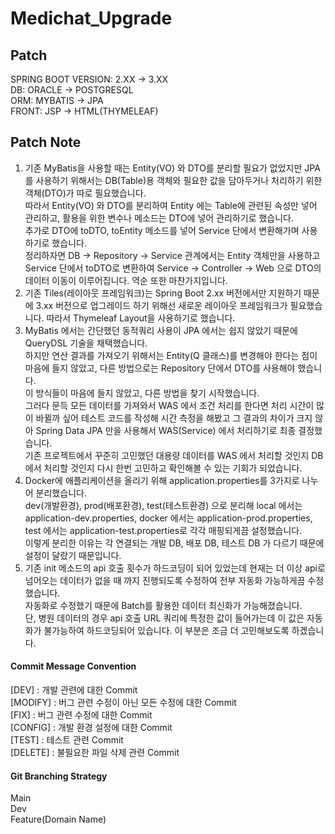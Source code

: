  # Medichat_Upgrade

## Patch
SPRING BOOT VERSION: 2.XX -> 3.XX<br>
DB: ORACLE -> POSTGRESQL<br>
ORM: MYBATIS -> JPA<br>
FRONT: JSP -> HTML(THYMELEAF)<br>

## Patch Note
1. 기존 MyBatis을 사용할 때는 Entity(VO) 와 DTO를 분리할 필요가 없었지만 JPA를 사용하기 위해서는 DB(Table)용 객체와 필요한 값을 담아두거나 처리하기 위한 객체(DTO)가 따로 필요했습니다.<br>
   따라서 Entity(VO) 와 DTO를 분리하여 Entity 에는 Table에 관련된 속성만 넣어 관리하고, 활용을 위한 변수나 메소드는 DTO에 넣어 관리하기로 했습니다.<br>
   추가로 DTO에 toDTO, toEntity 메소드를 넣어 Service 단에서 변환해가며 사용하기로 했습니다.<br>
   정리하자면 DB -> Repository -> Service 관계에서는 Entity 객체만을 사용하고<br>
   Service 단에서 toDTO로 변환하여 Service -> Controller -> Web 으로 DTO의 데이터 이동이 이루어집니다. 역순 또한 마찬가지입니다.
2. 기존 Tiles(레이아웃 프레임워크)는 Spring Boot 2.xx 버전에서만 지원하기 때문에 3.xx 버전으로 업그레이드 하기 위해선 새로운 레이아웃 프레임워크가 필요했습니다. 따라서 Thymeleaf Layout을 사용하기로 했습니다.
3. MyBatis 에서는 간단했던 동적쿼리 사용이 JPA 에서는 쉽지 않았기 때문에 QueryDSL 기술을 채택했습니다.<br>
   하지만 연산 결과를 가져오기 위해서는 Entity(Q 클래스)를 변경해야 한다는 점이 마음에 들지 않았고, 다른 방법으로는 Repository 단에서 DTO를 사용해야 했습니다.<br>
   이 방식들이 마음에 들지 않았고, 다른 방법을 찾기 시작했습니다.<br>
   그러다 문득 모든 데이터를 가져와서 WAS 에서 조건 처리를 한다면 처리 시간이 많이 바뀔까 싶어 테스트 코드를 작성해 시간 측정을 해봤고 그 결과의 차이가 크지 않아 Spring Data JPA 만을 사용해서 WAS(Service) 에서 처리하기로 최종 결정했습니다.<br>
   기존 프로젝트에서 꾸준히 고민했던 대용량 데이터를 WAS 에서 처리할 것인지 DB 에서 처리할 것인지 다시 한번 고민하고 확인해볼 수 있는 기회가 되었습니다.
4. Docker에 애플리케이션을 올리기 위해 application.properties를 3가지로 나누어 분리했습니다.<br>
   dev(개발환경), prod(배포환경), test(테스트환경) 으로 분리해 local 에서는 application-dev.properties, docker 에서는 application-prod.properties, test 에서는 application-test.properties로 각각 매핑되게끔 설정했습니다.<br>
   이렇게 분리한 이유는 각 연결되는 개발 DB, 배포 DB, 테스트 DB 가 다르기 때문에 설정이 달랐기 때문입니다.
5. 기존 init 메소드의 api 호출 횟수가 하드코딩이 되어 있었는데 현재는 더 이상 api로 넘어오는 데이터가 없을 때 까지 진행되도록 수정하여 전부 자동화 가능하게끔 수정했습니다.<br>
   자동화로 수정했기 때문에 Batch를 활용한 데이터 최신화가 가능해졌습니다.<br>
   단, 병원 데이터의 경우 api 호출 URL 쿼리에 특정한 값이 들어가는데 이 값은 자동화가 불가능하여 하드코딩되어 있습니다. 이 부분은 조금 더 고민해보도록 하겠습니다.


#### Commit Message Convention
[DEV] : 개발 관련에 대한 Commit<br>
[MODIFY] : 버그 관련 수정이 아닌 모든 수정에 대한 Commit<br>
[FIX] : 버그 관련 수정에 대한 Commit<br>
[CONFIG] : 개발 환경 설정에 대한 Commit<br>
[TEST] : 테스트 관련 Commit<br>
[DELETE] : 불필요한 파일 삭제 관련 Commit<br>

#### Git Branching Strategy
Main<br>
Dev<br>
Feature(Domain Name)<br>
